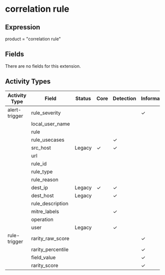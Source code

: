 correlation rule
================

Expression
----------

product = "correlation rule"

Fields
------

There are no fields for this extension.

Activity Types
--------------

| Activity Type | Field             | Status | Core     | Detection | Informational |
| ------------- | ----------------- | ------ | -------- | --------- | ------------- |
| alert-trigger | rule_severity     |        |          |           | &#10003;      |
|               | local_user_name   |        |          |           |               |
|               | rule              |        |          |           |               |
|               | rule_usecases     |        |          | &#10003;  |               |
|               | src_host          | Legacy | &#10003; | &#10003;  |               |
|               | url               |        |          |           |               |
|               | rule_id           |        |          |           |               |
|               | rule_type         |        |          |           |               |
|               | rule_reason       |        |          |           |               |
|               | dest_ip           | Legacy | &#10003; | &#10003;  |               |
|               | dest_host         | Legacy |          | &#10003;  |               |
|               | rule_description  |        |          |           |               |
|               | mitre_labels      |        |          | &#10003;  |               |
|               | operation         |        |          |           |               |
|               | user              | Legacy |          | &#10003;  |               |
| rule-trigger  | rarity_raw_score  |        |          |           | &#10003;      |
|               | rarity_percentile |        |          |           | &#10003;      |
|               | field_value       |        |          |           | &#10003;      |
|               | rarity_score      |        |          |           | &#10003;      |

